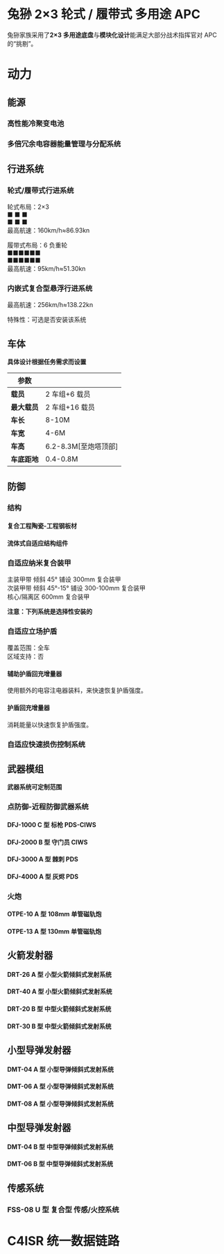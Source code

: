 # 兔狲 2×3 轮式 / 履带式 多用途 APC

兔狲家族采用了**2×3 多用途底盘**与**模块化设计**能满足大部分战术指挥官对 APC 的“挑剔”。

# 动力

## 能源

### 高性能冷聚变电池

### 多倍冗余电容器能量管理与分配系统

## 行进系统

### 轮式/履带式行进系统

轮式布局：2×3  
■ ■ ■  
■ ■ ■  
最高航速：160km/h≈86.93kn

履带式布局：6 负重轮  
■■■■■■  
■■■■■■  
最高航速：95km/h≈51.30kn

### 内嵌式复合型悬浮行进系统

最高航速：256km/h≈138.22kn

特殊性：可选是否安装该系统

## 车体

**具体设计根据任务需求而设置**

| **参数**     |                      |
| ------------ | -------------------- |
| **载员**     | 2 车组+6 载员        |
| **最大载员** | 2 车组+16 载员       |
| **车长**     | 8-10M                |
| **车宽**     | 4-6M                 |
| **车高**     | 6.2-8.3M[至炮塔顶部] |
| **车底距地** | 0.4-0.8M             |

## 防御

### 结构

#### 复合工程陶瓷-工程钢板材

#### 流体式自适应结构组件

### 自适应纳米复合装甲

主装甲带 倾斜 45° 铺设 300mm 复合装甲  
次装甲带 倾斜 45°-15° 铺设 300-100mm 复合装甲  
核心/隔离区 600mm 复合装甲

**注意：下列系统是选择性安装的**

### 自适应立场护盾

覆盖范围：全车  
区域支持：否

#### 辅助护盾回充增量器

使用额外的电容注电器装料，来快速恢复护盾强度。

#### 护盾回充增量器

消耗能量以快速恢复护盾强度。

### 自适应快速损伤控制系统

## 武器模组

**武器系统可定制范围**

### 点防御-近程防御武器系统

#### DFJ-1000 C 型 标枪 PDS-CIWS

#### DFJ-2000 B 型 守门员 CIWS

#### DFJ-3000 A 型 棘刺 PDS

#### DFJ-4000 A 型 灰烬 PDS

### 火炮

#### OTPE-10 A 型 108mm 单管磁轨炮

#### OTPE-13 A 型 130mm 单管磁轨炮

## 火箭发射器

#### DRT-26 A 型 小型火箭倾斜式发射系统

#### DRT-40 A 型 小型火箭倾斜式发射系统

#### DRT-20 B 型 中型火箭倾斜式发射系统

#### DRT-30 B 型 中型火箭倾斜式发射系统

## 小型导弹发射器

#### DMT-04 A 型 小型导弹倾斜式发射系统

#### DMT-06 A 型 小型导弹倾斜式发射系统

#### DMT-08 A 型 小型导弹倾斜式发射系统

## 中型导弹发射器

#### DMT-04 B 型 中型导弹倾斜式发射系统

#### DMT-06 B 型 中型导弹倾斜式发射系统

## 传感系统

### FSS-08 U 型 复合型 传感/火控系统

# C4ISR 统一数据链路
